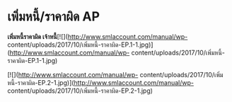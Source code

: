 # เพิ่มหนี้/ราคาผิด AP



**เพิ่มหนี้ราคาผิด เจ้าหนี้**[![](http://www.smlaccount.com/manual/wp-
content/uploads/2017/10/เพิ่มหนี้-ราคาผิด-EP.1-1.jpg)](http://www.smlaccount.com/manual/wp-
content/uploads/2017/10/เพิ่มหนี้-ราคาผิด-EP.1-1.jpg)

[![](http://www.smlaccount.com/manual/wp-
content/uploads/2017/10/เพิ่มหนี้-ราคาผิด-EP.2-1.jpg)](http://www.smlaccount.com/manual/wp-
content/uploads/2017/10/เพิ่มหนี้-ราคาผิด-EP.2-1.jpg)

